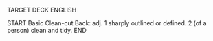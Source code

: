 TARGET DECK
ENGLISH

START
Basic
Clean-cut
Back: adj. 1 sharply outlined or defined. 2 (of a person) clean and tidy.
END
